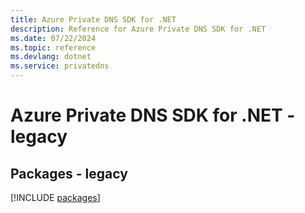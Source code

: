 ```yaml
---
title: Azure Private DNS SDK for .NET
description: Reference for Azure Private DNS SDK for .NET
ms.date: 07/22/2024
ms.topic: reference
ms.devlang: dotnet
ms.service: privatedns
---
```

# Azure Private DNS SDK for .NET - legacy
## Packages - legacy
[!INCLUDE [packages](private-dns-index.md)]